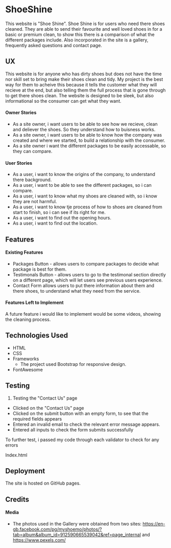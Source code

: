 # ShoeShine

This website is "Shoe Shine". Shoe Shine is for users who need there shoes cleaned. They are able to send their favourite and well loved shoes in for a basic or premium clean, to show this there is a comparison of what the different packages include. Also incorporated in the site is a gallery, frequently asked questions and contact page. 
 
## UX
 
This website is for anyone who has dirty shoes but does not have the time nor skill set to bring make their shoes clean and tidy. My project
is the best way for them to acheive this because it tells the customer what they will recieve at the end, but also telling them the full process
that is gone through to get there shoes clean. The website is designed to be sleek, but also informational so the consumer can get what they want.  

#### Owner Stories

- As a site owner, i want users to be able to see how we recieve, clean and deliever the shoes. So they understand how to buisness works.
- As a site owner, i want users to be able to know how the company was created and where we started, to build a relationship with the consumer.
- As a site owner i want the different packages to be easily accessable, so they can compare.

#### User Stories

- As a user, i want to know the origins of the company, to understand there background.
- As a user, i want to be able to see the different packages, so i can compare.
- As a user, i want to know what my shoes are cleaned with, so i know they are not harmful.
- As a user, i want to know tje process of how to shoes are cleaned from start to finish, so i can see if its right for me.
- As a user, i want to find out the opening hours.
- As a user, i want to find out the location.

## Features

#### Existing Features

- Packages Button - allows users to compare packages to decide what package is best for them.
- Testimonals Button - allows users to go to the testimonal section directly on a different page, which will let users see previous users experience.
- Contact Form allows users to put there information about them and there shoes, to understand what they need from the service.

#### Features Left to Implement

A future feature i would like to implement would be some videos, showing the cleaning process. 

## Technologies Used

- HTML 
- CSS
- Frameworks
  - The project used Bootstrap for responsive design.
- FontAwesome

## Testing

1. Testing the "Contact Us" page
  - Clicked on the "Contact Us" page
  - Clicked on the submit button with an empty form, to see that the required fields appears
  - Entered an invalid email to check the relevant error message appears.
  - Entered all inputs to check the form submits successfully

To further test, i passed my code through each validator to check for any errors

Index.html 

## Deployment

The site is hosted on GitHub pages.

## Credits

#### Media

* The photos used in the Gallery were obtained from two sites: https://en-gb.facebook.com/pg/myshoemo/photos/?tab=album&album_id=912590665539042&ref=page_internal and https://www.pexels.com/